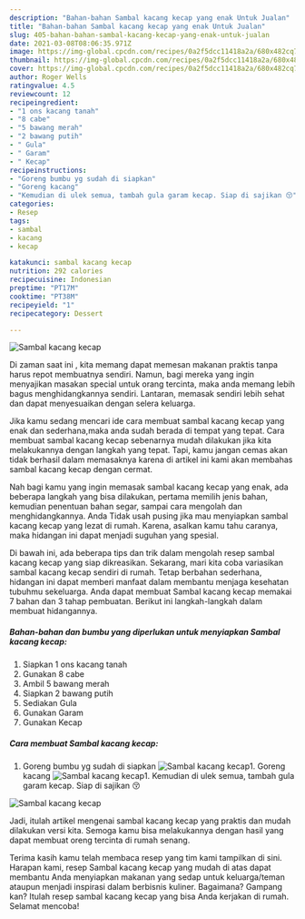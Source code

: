 ```yaml
---
description: "Bahan-bahan Sambal kacang kecap yang enak Untuk Jualan"
title: "Bahan-bahan Sambal kacang kecap yang enak Untuk Jualan"
slug: 405-bahan-bahan-sambal-kacang-kecap-yang-enak-untuk-jualan
date: 2021-03-08T08:06:35.971Z
image: https://img-global.cpcdn.com/recipes/0a2f5dcc11418a2a/680x482cq70/sambal-kacang-kecap-foto-resep-utama.jpg
thumbnail: https://img-global.cpcdn.com/recipes/0a2f5dcc11418a2a/680x482cq70/sambal-kacang-kecap-foto-resep-utama.jpg
cover: https://img-global.cpcdn.com/recipes/0a2f5dcc11418a2a/680x482cq70/sambal-kacang-kecap-foto-resep-utama.jpg
author: Roger Wells
ratingvalue: 4.5
reviewcount: 12
recipeingredient:
- "1 ons kacang tanah"
- "8 cabe"
- "5 bawang merah"
- "2 bawang putih"
- " Gula"
- " Garam"
- " Kecap"
recipeinstructions:
- "Goreng bumbu yg sudah di siapkan"
- "Goreng kacang"
- "Kemudian di ulek semua, tambah gula garam kecap. Siap di sajikan 😚"
categories:
- Resep
tags:
- sambal
- kacang
- kecap

katakunci: sambal kacang kecap 
nutrition: 292 calories
recipecuisine: Indonesian
preptime: "PT17M"
cooktime: "PT38M"
recipeyield: "1"
recipecategory: Dessert

---
```



![Sambal kacang kecap](https://img-global.cpcdn.com/recipes/0a2f5dcc11418a2a/680x482cq70/sambal-kacang-kecap-foto-resep-utama.jpg)

Di zaman  saat ini , kita memang dapat memesan makanan praktis tanpa harus repot membuatnya sendiri. Namun, bagi mereka yang ingin menyajikan masakan special untuk orang tercinta, maka anda memang lebih bagus menghidangkannya sendiri. Lantaran, memasak sendiri lebih sehat dan dapat menyesuaikan dengan selera keluarga.

Jika kamu sedang mencari ide cara membuat sambal kacang kecap yang enak dan sederhana,maka anda sudah berada di tempat yang tepat. Cara membuat sambal kacang kecap  sebenarnya mudah dilakukan jika kita melakukannya dengan langkah yang tepat. Tapi, kamu jangan cemas akan tidak berhasil dalam memasaknya 
karena di artikel ini kami akan membahas sambal kacang kecap dengan cermat.  



Nah bagi kamu yang ingin memasak sambal kacang kecap yang enak, ada beberapa langkah yang bisa dilakukan, pertama memilih jenis bahan, kemudian penentuan bahan segar, sampai cara mengolah dan menghidangkannya. Anda Tidak usah pusing jika mau menyiapkan sambal kacang kecap yang lezat di rumah. Karena, asalkan kamu  tahu caranya, maka hidangan ini dapat menjadi suguhan yang spesial.

Di bawah ini, ada beberapa tips dan trik dalam mengolah resep sambal kacang kecap yang siap dikreasikan. Sekarang, mari kita coba variasikan sambal kacang kecap sendiri di rumah. Tetap berbahan sederhana, hidangan ini dapat memberi manfaat dalam membantu menjaga kesehatan tubuhmu sekeluarga. Anda dapat membuat Sambal kacang kecap memakai 7 bahan dan 3 tahap pembuatan. Berikut ini langkah-langkah dalam membuat hidangannya.

<!--inarticleads1-->

##### Bahan-bahan dan bumbu yang diperlukan untuk menyiapkan Sambal kacang kecap:

1. Siapkan 1 ons kacang tanah
1. Gunakan 8 cabe
1. Ambil 5 bawang merah
1. Siapkan 2 bawang putih
1. Sediakan  Gula
1. Gunakan  Garam
1. Gunakan  Kecap




<!--inarticleads2-->

##### Cara membuat Sambal kacang kecap:

1. Goreng bumbu yg sudah di siapkan
<img src="https://img-global.cpcdn.com/steps/efa92054e219035d/160x128cq70/sambal-kacang-kecap-langkah-memasak-1-foto.jpg" alt="Sambal kacang kecap">1. Goreng kacang
<img src="https://img-global.cpcdn.com/steps/d9e0b80d6fb2b03a/160x128cq70/sambal-kacang-kecap-langkah-memasak-2-foto.jpg" alt="Sambal kacang kecap">1. Kemudian di ulek semua, tambah gula garam kecap. Siap di sajikan 😚
<img src="https://img-global.cpcdn.com/steps/87cbe25ef1c59395/160x128cq70/sambal-kacang-kecap-langkah-memasak-3-foto.jpg" alt="Sambal kacang kecap">



Jadi, itulah artikel mengenai  sambal kacang kecap  yang praktis dan mudah dilakukan versi kita. Semoga kamu bisa melakukannya dengan hasil yang dapat membuat oreng tercinta di rumah senang. 

Terima kasih kamu telah membaca resep yang tim kami tampilkan di sini. Harapan kami, resep  Sambal kacang kecap yang mudah di atas dapat membantu Anda menyiapkan makanan yang sedap untuk keluarga/teman ataupun menjadi inspirasi dalam berbisnis kuliner. Bagaimana? Gampang kan? Itulah resep sambal kacang kecap yang bisa Anda kerjakan di rumah. Selamat mencoba!

